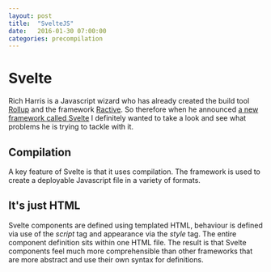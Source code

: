 ```yaml
---
layout: post
title:  "SvelteJS"
date:   2016-01-30 07:00:00
categories: precompilation
---
```

# Svelte

Rich Harris is a Javascript wizard who has already created the build tool [Rollup](https://github.com/rollup/rollup) and the framework [Ractive](https://github.com/ractivejs/ractive). So therefore when he announced [a new framework called Svelte](https://svelte.technology/) I definitely wanted to take a look and see what problems he is trying to tackle with it.

## Compilation

A key feature of Svelte is that it uses compilation. The framework is used to create a deployable Javascript file in a variety of formats.

## It's just HTML

Svelte components are defined using templated HTML, behaviour is defined via use of the *script* tag and appearance via the *style* tag. The entire component definition sits within one HTML file. The result is that Svelte components feel much more comprehensible than other frameworks that are more abstract and use their own syntax for definitions.
